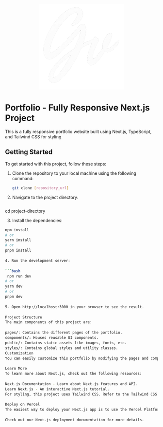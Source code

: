<p align="center">
  <img src="/public/Logo.png" alt="Project Logo" />
</p>

# Portfolio - Fully Responsive Next.js Project

This is a fully responsive portfolio website built using Next.js, TypeScript, and Tailwind CSS for styling.

## Getting Started

To get started with this project, follow these steps:

1. Clone the repository to your local machine using the following command:
   
   ```bash
   git clone [repository_url]

2. Navigate to the project directory:

   ```bash
  cd project-directory

3. Install the dependencies:

  ```bash
  npm install
  # or
  yarn install
  # or
  pnpm install

4. Run the development server:

  ```bash
   npm run dev
  # or
  yarn dev
  # or
  pnpm dev

5. Open http://localhost:3000 in your browser to see the result.

Project Structure
The main components of this project are:

pages/: Contains the different pages of the portfolio.
components/: Houses reusable UI components.
public/: Contains static assets like images, fonts, etc.
styles/: Contains global styles and utility classes.
Customization
You can easily customize this portfolio by modifying the pages and components to showcase your own information and projects.

Learn More
To learn more about Next.js, check out the following resources:

Next.js Documentation - Learn about Next.js features and API.
Learn Next.js - An interactive Next.js tutorial.
For styling, this project uses Tailwind CSS. Refer to the Tailwind CSS documentation for customization.

Deploy on Vercel
The easiest way to deploy your Next.js app is to use the Vercel Platform from the creators of Next.js.

Check out our Next.js deployment documentation for more details.
